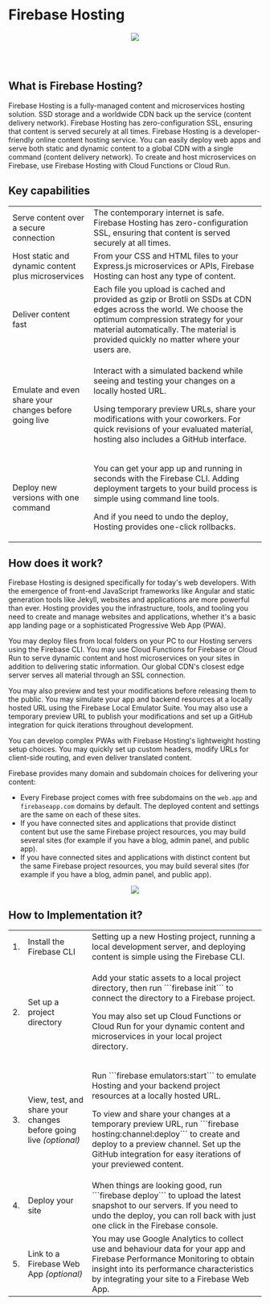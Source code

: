 # Firebase Hosting

<p align = "center">
  <img src="https://miro.medium.com/max/1300/1*5n0uJ3CTF8MiKJJhNkNJMA.png">
</p>

<br>
<br>

## What is Firebase Hosting?

Firebase Hosting is a fully-managed content and microservices hosting solution. SSD storage and a worldwide CDN back up the service (content delivery network). 
Firebase Hosting has zero-configuration SSL, ensuring that content is served securely at all times. Firebase Hosting is a developer-friendly online content hosting service. 
You can easily deploy web apps and serve both static and dynamic content to a global CDN with a single command (content delivery network). To create and host microservices on 
Firebase, use Firebase Hosting with Cloud Functions or Cloud Run.

## Key capabilities

<table>
<tbody><tr>
  <td>Serve content over a secure connection</td>
  <td>
    The contemporary internet is safe. Firebase Hosting has zero-configuration SSL, ensuring that content is served securely at all times.
  </td>
</tr>
<tr>
  <td>Host static and dynamic content plus microservices</td>
  <td>
    From your CSS and HTML files to your Express.js microservices or APIs, Firebase Hosting can host any type of content.
  </td>
</tr>
<tr>
  <td>Deliver content fast</td>
  <td>
    Each file you upload is cached and provided as gzip or Brotli on SSDs at CDN edges across the world. We choose the optimum compression strategy for your material automatically. 
    The material is provided quickly no matter where your users are.
  </td>
</tr>
<tr>
  <td>Emulate and even share your changes before going live</td>
  <td>
    <p>Interact with a simulated backend while seeing and testing your changes on a locally hosted URL.
    </p>
    <p>Using temporary preview URLs, share your modifications with your coworkers.
For quick revisions of your evaluated material, hosting also includes a GitHub interface.
    </p>
  </td>
</tr>
<tr>
  <td>Deploy new versions with one command</td>
  <td>
    <p>You can get your app up and running in seconds with the Firebase CLI. Adding deployment targets to your build process is simple using command line tools.
    </p>
    <p>And if you need to undo the deploy, Hosting provides one-click
      rollbacks.
    </p>
  </td>
</tr>
</tbody></table>

## How does it work?

Firebase Hosting is designed specifically for today's web developers. With the emergence of front-end JavaScript frameworks like Angular and static generation tools like 
Jekyll, websites and applications are more powerful than ever. Hosting provides you the infrastructure, tools, and tooling you need to create and manage websites and 
applications, whether it's a basic app landing page or a sophisticated Progressive Web App (PWA).

You may deploy files from local folders on your PC to our Hosting servers using the Firebase CLI. You may use Cloud Functions for Firebase or Cloud Run to serve dynamic content
and host microservices on your sites in addition to delivering static information. Our global CDN's closest edge server serves all material through an SSL connection.

You may also preview and test your modifications before releasing them to the public. You may simulate your app and backend resources at a locally hosted URL using the Firebase
Local Emulator Suite. You may also use a temporary preview URL to publish your modifications and set up a GitHub integration for quick iterations throughout development.

You can develop complex PWAs with Firebase Hosting's lightweight hosting setup choices. You may quickly set up custom headers, modify URLs for client-side routing, and even deliver translated content.

Firebase provides many domain and subdomain choices for delivering your content:
  - Every Firebase project comes with free subdomains on the ```web.app``` and ```firebaseapp.com``` domains by default. The deployed content and settings are the same on each of these sites.
  - If you have connected sites and applications that provide distinct content but use the same Firebase project resources, you may build several sites (for example if you have a blog, admin panel, and public app).
  - If you have connected sites and applications with distinct content but the same Firebase project resources, you may build several sites (for example if you have a blog, admin panel, and public app).

<p align="center">
<img src="https://github.com/mayankkuthar/Reference-Images/blob/main/firebase_hosting.png?raw=true">
</p>

## How to Implementation it?

<table>
<tbody><tr>
  <td>1.</td>
  <td>Install the Firebase CLI</td>
  <td>
    Setting up a new Hosting project, running a local development server, and deploying content is simple using the Firebase CLI.
  </td>
</tr>
<tr>
  <td>2.</td>
  <td>Set up a project directory</td>
  <td>
    <p>Add your static assets to a local project directory, then run
      ```firebase init``` to connect the directory to a
      Firebase project.
    </p>
    <p>You may also set up Cloud Functions or Cloud Run for your dynamic content and microservices in your local project directory.
    </p>
  </td>
</tr>
<tr>
  <td>3.</td>
  <td>View, test, and share your changes before going live <em>(optional)</em></td>
  <td>
    <p>Run ```firebase emulators:start``` to emulate
      Hosting and your backend project resources at a locally hosted URL.
    </p>
    <p>To view and share your changes at a temporary preview URL, run
      ```firebase hosting:channel:deploy``` to create
      and deploy to a preview channel. Set up the
      GitHub integration for
      easy iterations of your previewed content.
    </p>
  </td>
</tr>
<tr>
  <td>4.</td>
  <td>Deploy your site</td>
  <td>
    When things are looking good, run
    ```firebase deploy``` to upload the latest snapshot to
    our servers. If you need to undo the deploy, you can roll back with just one
    click in the Firebase console.
  </td>
</tr>
<tr>
  <td>5.</td>
  <td>Link to a Firebase Web App <em>(optional)</em></td>
  <td>
    You may use Google Analytics to collect use and behaviour data for your app and Firebase Performance Monitoring to obtain insight into its performance characteristics by integrating your site to a Firebase Web App.
  </td>
</tr>
</tbody></table>
